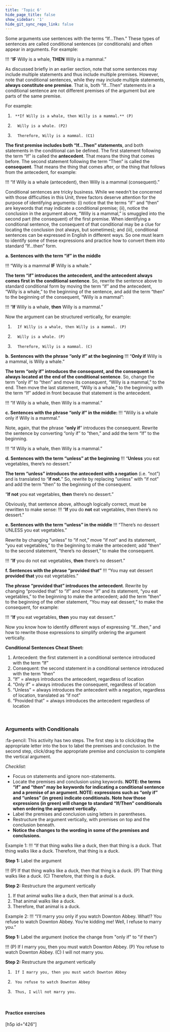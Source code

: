 ```yaml
---
title: 'Topic 6'
hide_page_title: false
show_sidebar: '1'
hide_git_sync_repo_link: false
---
```



Some arguments use sentences with the terms “If…Then.” These types of sentences are called conditional sentences (or conditionals) and often appear in arguments. For example:

!!! “**IF** Willy is a whale, **THEN** Willy is a mammal.”

As discussed briefly in an earlier section, note that some sentences may include multiple statements and thus include multiple premises. However, note that conditional sentences, while they may include multiple statements, **always constitute one premise**. That is, both “If…Then” statements in a conditional sentence are not different premises of the argument but are parts of the same premise.

For example:
1.      **If Willy is a whale, then Willy is a mammal.** (P)
2.       Willy is a whale. (P2)
3.       Therefore, Willy is a mammal. (C1)


**The first premise includes both “If…Then” statements**, and both statements in the conditional can be defined. The first statement following the term “If” is called the **antecedent**. That means the thing that comes before. The second statement following the term “Then” is called the **consequent**. That means the thing that comes after, or the thing that follows from the antecedent, for example:

!!! “If Willy is a whale (antecedent), then Willy is a mammal (consequent).”

Conditional sentences are tricky business. While we needn’t be concerned with those difficulties in this Unit, three factors deserve attention for the purpose of identifying arguments: (i) notice that the terms “if'' and “then” are keywords that may indicate a conditional premise; (ii), notice the conclusion in the argument above, “Willy is a mammal,” is smuggled into the second part (the consequent) of the first premise. When identifying a conditional sentence, the consequent of that conditional may be a clue for locating the conclusion (not always, but sometimes); and (iii), conditional sentences can be expressed in English in different ways. So one must learn to identify some of these expressions and practice how to convert them into standard “If…then” form.


**a. Sentences with the term “if” in the middle**

!!! “Willy is a mammal **IF** Willy is a whale.”

**The term “if” introduces the antecedent, and the antecedent always comes first in the conditional sentence**. So, rewrite the sentence above to standard conditional form by moving the term “if” and the antecedent, “Willy is a whale,” to the beginning of the sentence, and add the term “then” to the beginning of the consequent, “Willy is a mammal”:

!!! “**If** Willy is a whale, **then** Willy is a mammal.”

Now the argument can be structured vertically, for example:
1.       If Willy is a whale, then Willy is a mammal. (P)
2.       Willy is a whale. (P)
3.       Therefore, Willy is a mammal. (C)

**b. Sentences with the phrase “only if” at the beginning**
!!! “**Only if** Willy is a mammal, is Willy a whale.”

**The term “only if” introduces the consequent, and the consequent is always located at the end of the conditional sentence**. So, change the term “only if” to “then” and move its consequent, “Willy is a mammal,” to the end. Then move the last statement, “Willy is a whale,” to the beginning with the term “If” added in front because that statement is the antecedent.

!!! “If Willy is a whale, then Willy is a mammal.”

**c.  Sentences with the phrase “only if” in the middle:**
!!! “Willy is a whale only if Willy is a mammal.”

Note, again, that the phrase “**only if**” introduces the consequent. Rewrite the sentence by converting “only if” to “then,” and add the term “If” to the beginning.

!!! “If Willy is a whale, then Willy is a mammal.”

**d. Sentences with the term “unless” at the beginning**
!!! “**Unless** you eat vegetables, there’s no dessert.”

**The term “unless” introduces the antecedent with a negation** (i.e. “not”) and is translated to “**if not.**” So, rewrite by replacing “unless” with “if not” and add the term “then” to the beginning of the consequent.

“**If not** you eat vegetables, **then** there’s no dessert.”

Obviously, that sentence above, although logically correct, must be rewritten to make sense:
!!! “**If** you do **not** eat vegetables, then there’s no dessert.”

**e. Sentences with the term “unless” in the middle**
!!! “There’s no dessert UNLESS you eat vegetables.”

Rewrite by changing “unless” to “if not,” move “if not” and its statement, “you eat vegetables,” to the beginning to make the antecedent; add “then” to the second statement, “there’s no dessert,” to make the consequent.

!!! “**If** you do not eat vegetables, **then** there’s no dessert.”

**f. Sentences with the phrase “provided that”**
!!! “You may eat dessert **provided that** you eat vegetables.”

**The phrase “provided that” introduces the antecedent**. Rewrite by changing “provided that” to “if” and move “if” and its statement, “you eat vegetables,” to the beginning to make the antecedent; add the term “then” to the beginning of the other statement, “You may eat dessert,” to make the consequent, for example:

!!! “**If** you eat vegetables, **then** you may eat dessert.”

Now you know how to identify different ways of expressing “If…then,” and how to rewrite those expressions to simplify ordering the argument vertically.

**Conditional Sentences Cheat Sheet:**
1. Antecedent: the first statement in a conditional sentence introduced with the term “If”
2. Consequent: the second statement in a conditional sentence introduced with the term “then”
3. “If” = always introduces the antecedent, regardless of location
4. “Only if” = always introduces the consequent, regardless of location
5. “Unless” = always introduces the antecedent with a negation, regardless of location, translated as “if not”
6. “Provided that” = always introduces the antecedent regardless of location

&nbsp;

### Arguments with Conditionals
:fa-pencil: This activity has two steps. The first step is to click/drag the appropriate letter into the box to label the premises and conclusion. In the second step, click/drag the appropriate premise and conclusion to complete the vertical argument.

_Checklist:_
- Focus on statements and ignore non-statements.
- Locate the premises and conclusion using keywords. **NOTE: the terms “if” and “then” may be keywords for indicating a conditional sentence and a premise of an argument. NOTE: expressions such as “only if” and “unless” (in green) indicate conditionals. Note how those expressions (in green) will change to standard “If/Then” conditionals when ordering the argument vertically.**
- Label the premises and conclusion using letters in parentheses.
- Restructure the argument vertically, with premises on top and the conclusion beneath.
- **Notice the changes to the wording in some of the premises and conclusions.**


Example 1:
!!! “If that thing walks like a duck, then that thing is a duck. That thing walks like a duck. Therefore, that thing is a duck.

**Step 1:** Label the argument

!!! (P) If that thing walks like a duck, then that thing is a duck. (P) That thing walks like a duck. (C) Therefore, that thing is a duck.

**Step 2:** Restructure the argument vertically
1. If that animal walks like a duck, then that animal is a duck.
2. That animal walks like a duck.
3. Therefore, that animal is a duck.


Example 2:
!!! “I’ll marry you only if you watch Downton Abbey. What!? You refuse to watch Downton Abbey. You’re kidding me! Well, I refuse to marry you.”

**Step 1:** Label the argument (notice the change from "only if" to "if then")

!!! (P) If I marry you, then you must watch Downton Abbey. (P) You refuse to watch Downton Abbey. (C) I will not marry you.

**Step 2:** Restructure the argument vertically
1.  	If I marry you, then you must watch Downton Abbey
2.  	You refuse to watch Downton Abbey
3.  	Thus, I will not marry you.

&nbsp;
#### Practice exercises
[h5p id="426"]
